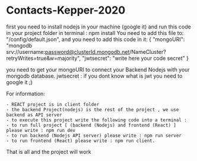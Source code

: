 # Contacts-Kepper-2020

first you need to install nodejs in your machine (google it) and run this code in your project folder in terminal : npm install
You need to add this file to: "/config/default.json", and you need to add this code in it:
{
"mongoURI": "mongodb srv://username:password@clusterId.mongodb.net/NameCluster?retryWrites=true&w=majority",
"jwtsecret": "write here your code secret"
}

you need to get your mongoURI to connect your Backend Nodejs with your mongodb database.
jwtsecret : if you dont know what is jwt you need to google it ;)

For information:

    - REACT project is in client folder
    - the backend Project(nodejs) is the rest of the project , we use backend as API server
    - to execute this project write the following code into a terminal :
    - to run full project [ (backend (Nodejs) and frontend (React) ] please write : npm run dev
    - to run backend (Nodejs API server) please write : npm run server
    - to run frontend (React) please write : npm run client.

That is all and the project will work
